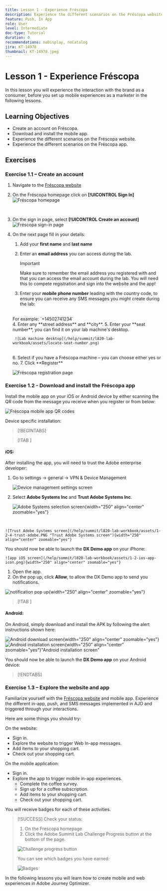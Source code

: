 ```yaml
---
title: Lesson 1 - Experience Fréscopa
description: Experience the different scenarios on the Fréscopa website.
feature: Push, In App
role: User
level: Intermediate
doc-type: Tutorial
duration: 0
recommendations: noDisplay, noCatalog
jira: KT-14978
thumbnail: KT-14978.jpeg
---
```


# Lesson 1 - Experience Fréscopa

In this lesson you will experience the interaction with the brand as a consumer,  before you set up mobile experiences as a marketer in the following lessons.

## Learning Objectives 

* Create an account on Fréscopa.
* Download and install the mobile app.
* Experience the different scenarios on the Fréscopa website.
* Experience the different scenarios on the Fréscopa app.

## Exercises

### Exercise 1.1 – Create an account 

1. Navigate to the [Fréscopa website](https://dsn.adobe.com/p/adobe-summit-2024?token=eyJhbGciOiJIUzI1NiIsInR5cCI6IkpXVCJ9.eyJpZCI6ImFub255bW91cyIsImVtYWlsIjoiYW5vbnltb3VzQGFkb2JlLmNvbSIsImlzc3VlciI6InNoYXJlZC1saW5rIiwiYXJnb24iOnsiYWNjZXNzIjoicmVhZC1wcm9qZWN0IiwicHJvamVjdElkIjoiYWRvYmUtc3VtbWl0LTIwMjQifSwiaWF0IjoxNzA5NjAyMzQzLCJleHAiOjE3MTE0MTY3NDN9.V3zEKnVL3vGpPqr_34XjnJ5PSYKApYviBE02zyBalsY)


2. On the Fréscopa homepage click on **[!UICONTROL Sign In]**
   <br>
   ![Fréscopa homepage](/help/summit/l820-lab-workbook/assets/1-1-1-frescopa-homepage.png "Fréscopa homepage")

   <br>
3. On the sign in page, select **[!UICONTROL Create an account]**
     <br>
    ![Fréscopa sign-in page](/help/summit/l820-lab-workbook/assets/1-1-2-frescopa-sign-in-page.png "Fréscopa sign in")
     <br>
4. On the next page fill in your details:
   1. Add your **first name** and **last name**
   2. Enter an **email address** you can access during the lab.

        >[!IMPORTANT]
        > Make sure to remember the email address you registered with and that you can access the email account during the lab. You will need this to compete registration and sign into the website and the app!

   3. Enter your **mobile phone number** leading with the country code, to ensure you can receive any SMS messages you might create during the lab: 
    <br>
    For example: `+14502741234`
   <br>
   4. Enter any **street address** and **city**. 
   5. Enter your **seat number**, you can find it on your lab machine's desktop.
   <br>
        
        ![Lab machine desktop](/help/summit/l820-lab-workbook/assets/locate-seat-number.png)
        
    <br>
   6. Select if you have a Fréscopa machine – you can choose either yes or no.
   7. Click **Register**

    ![Fréscopa registration page](/help/summit/l820-lab-workbook/assets/1-1-3-frescopa-registration-page.png)


### Exercise 1.2 - Download and install the Fréscopa app

Install the mobile app on your iOS or Android device by either scanning the QR code from the message you receive when you register or from below:

![Fréscopa mobile app QR codes](/help/summit/l820-lab-workbook/assets/1-2-1-qr-codes.png "Fréscopa mobile app QR codes")

Device specific installation:

>[!BEGINTABS] 

>[!TAB <iOS>]

#### iOS:

After installing the app, you will need to trust the Adobe enterprise developer:

1. Go to settings -> general -> VPN & Device Management 

    ![Device management settings screen](/help/summit/l820-lab-workbook/assets/1-2-2-device-management-screen.PNG "Device management settings screen")

2. Select **Adobe Systems Inc** and **Trust Adobe Systems Inc**.

    ![Adobe Systems selection screen](/help/summit/l820-lab-workbook/assets/1-2-3-adobe-systems.PNG "Adobe Systems selection screen"){width="250" align="center" zoomable="yes"}
<br>

    ![Trust Adobe Systems screen](/help/summit/l820-lab-workbook/assets/1-2-4-trust-adobe.PNG "Trust Adobe Systems screen"){width="250" align="center" zoomable="yes"}


You should now be able to launch the **DX Demo app** on your iPhone:

    ![app iOS screen](/help/summit/l820-lab-workbook/assets/1-2-ios-app-icon.png){width="250" align="center" zoomable="yes"}


   1. Open the app.
   2. On the pop up, click **Allow**, to allow the DX Demo app to send you notifications.

   ![notification pop up](/help/summit/l820-lab-workbook/assets/1-2-allow-notifications.png){width="250" align="center" zoomable="yes"}

 

>[!TAB <Android>]

#### Android:

On Android, simply download and install the APK by following the alert instructions shown here:

![Android download screen](/help/summit/l820-lab-workbook/assets/1-2-5-android-download.jpg "Android download screen"){width="250" align="center" zoomable="yes"}
<br>
![Android installation screen](/help/summit/l820-lab-workbook/assets/1-2-6-android-installation.jpg){width="250" align="center" zoomable="yes"}"Android installation screen"

You should now be able to launch the **DX Demo app** on your Android device:

 >[!ENDTABS]

### Exercise 1.3 – Explore the website and app

Familiarize yourself with the [Fréscopa website](https://dsn.adobe.com/web/adobe-summit-2024?token=eyJhbGciOiJIUzI1NiIsInR5cCI6IkpXVCJ9.eyJpZCI6ImFub255bW91cyIsImVtYWlsIjoiYW5vbnltb3VzQGFkb2JlLmNvbSIsImlzc3VlciI6InNoYXJlZC1saW5rIiwiYXJnb24iOnsiYWNjZXNzIjoicmVhZC1wcm9qZWN0IiwicHJvamVjdElkIjoiYWRvYmUtc3VtbWl0LTIwMjQifSwiaWF0IjoxNzA4NjQyNTU4LCJleHAiOjE3MTA0NTY5NTh9.m4N8Bs5ZB1jYbUSdl1B6MaYJvUiolIYI_T_TcR-xMfU) and mobile app. Experience the different in-app, push, and SMS messages implemented in AJO and triggered through your interactions.

Here are some things you should try:

On the website:

* Sign in.
* Explore the website to trigger Web In-app messages.
* Add items to your shopping cart.
* Check out your shopping cart.

On the mobile application:

* Sign in.
* Explore the app to trigger mobile in-app experiences.
  * Complete the coffee survey.
  * Sign up for a coffee subscription.
  * Add items to your shopping cart.
  * Check out your shopping cart.
 
You will receive badges for each of these activities.

>[!SUCCESS]
>Check your status: 
>
> 1. On the Frescopa homepage
> 2. Click the Adobe Summit Lab Challenge Progress button at the bottom of the page.
> 
>  ![Challenge progress button](/help/summit/l820-lab-workbook/assets/1-3-challenge-progress-button.png)
>
> You can see which badges you have earned:
> 
> ![Badges](/help/summit/l820-lab-workbook/assets/1-3-badges.png)

In the following lessons you will learn how to create mobile and web experiences in Adobe Journey Optimizer.